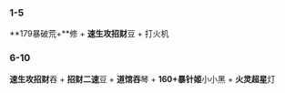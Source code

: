 ### 1-5
**179暴破荒+**修 + **速生攻招财**豆 + 打火机
### 6-10
**速生攻招财**吞 + **招财二速**豆 + **道馆吞**琴 +  **160+暴针姬**小小黑 + **火灵超星**灯
